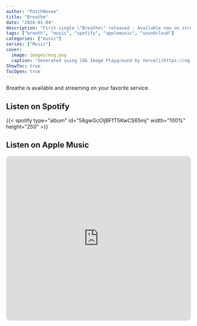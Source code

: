 ```yaml
---
author: "PatchNovae"
title: "Breathe"
date: "2024-01-04"
description: "First single \"Breathe\" released - Available now on streaming services."
tags: ["breath", "music", "spotify", "applemusic", "soundcloud"]
categories: ["music"]
series: ["Music"]
cover:
  image: images/msg.png
  caption: "Generated using [OG Image Playground by Vercel](https://og-playground.vercel.app/)"
ShowToc: true
TocOpen: true
---
```


Breathe is available and streaming on your favorite service.

<!--more-->

## Listen on Spotify

{{< spotify type="album" id="58gwGcOljBFfT5KwCS65mj" width="100%" height="250" >}}

## Listen on Apple Music

<iframe allow="autoplay *; encrypted-media *; fullscreen *; clipboard-write" frameborder="0" height="450" style="width:100%;max-width:660px;overflow:hidden;border-radius:10px;" sandbox="allow-forms allow-popups allow-same-origin allow-scripts allow-storage-access-by-user-activation allow-top-navigation-by-user-activation" src="https://embed.music.apple.com/us/album/breathe-single/1724011840"></iframe>
